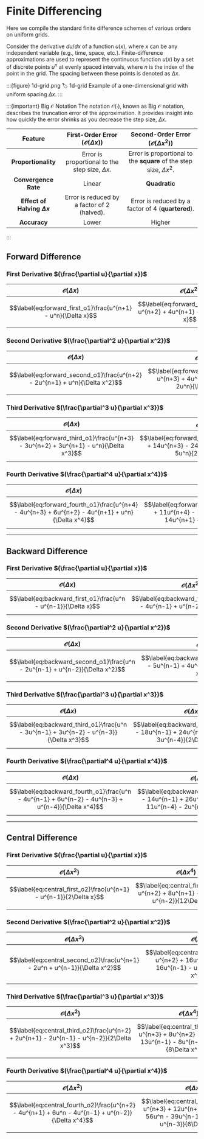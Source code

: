 # Finite Differencing

Here we compile the standard finite difference schemes of various orders on uniform grids.

Consider the derivative $du/dx$ of a function $u(x)$, where $x$ can be any independent variable (e.g., time, space, etc.). Finite-difference approximations are used to represent the continuous function $u(x)$ by a set of discrete points $u^n$ at evenly spaced intervals, where $n$ is the index of the point in the grid. The spacing between these points is denoted as $\Delta x$.

:::{figure} 1d-grid.png
:label: 1d-grid
Example of a one-dimensional grid with uniform spacing $\Delta x$.
:::

:::{important} Big $\mathcal{O}$ Notation
The notation $\mathcal{O}(\cdot)$, known as Big $\mathcal{O}$ notation, describes the truncation error of the approximation. It provides insight into how quickly the error shrinks as you decrease the step size, $\Delta x$.

| Feature | First-Order Error ($\mathcal{O}(\Delta x)$) | Second-Order Error ($\mathcal{O}(\Delta x^2)$) |
|:-----------------------------:|:-----------------------------------------------:|:--------------------------------------------------:|
| **Proportionality** | Error is proportional to the step size, $\Delta x$. | Error is proportional to the **square** of the step size, $\Delta x^2$. |
| **Convergence Rate** | Linear | **Quadratic** |
| **Effect of Halving $\Delta x$** | Error is reduced by a factor of 2 (halved). | Error is reduced by a factor of 4 (**quartered**). |
| **Accuracy** | Lower | Higher |

:::

## Forward Difference

### First Derivative $(\frac{\partial u}{\partial x})$

| $\mathcal{O}(\Delta x)$ | $\mathcal{O}(\Delta x^2)$ |
| :---: | :---: |
| $$\label{eq:forward_first_o1}\frac{u^{n+1} - u^n}{\Delta x}$$ | $$\label{eq:forward_first_o2}\frac{-u^{n+2} + 4u^{n+1} - 3u^n}{2\Delta x}$$ |

### Second Derivative $(\frac{\partial^2 u}{\partial x^2})$

| $\mathcal{O}(\Delta x)$ | $\mathcal{O}(\Delta x^2)$ |
| :---: | :---: |
| $$\label{eq:forward_second_o1}\frac{u^{n+2} - 2u^{n+1} + u^n}{\Delta x^2}$$ | $$\label{eq:forward_second_o2}\frac{-u^{n+3} + 4u^{n+2} - 5u^{n+1} + 2u^n}{\Delta x^2}$$ |

### Third Derivative $(\frac{\partial^3 u}{\partial x^3})$

| $\mathcal{O}(\Delta x)$ | $\mathcal{O}(\Delta x^2)$ |
| :---: | :---: |
| $$\label{eq:forward_third_o1}\frac{u^{n+3} - 3u^{n+2} + 3u^{n+1} - u^n}{\Delta x^3}$$ | $$\label{eq:forward_third_o2}\frac{-3u^{n+4} + 14u^{n+3} - 24u^{n+2} + 18u^{n+1} - 5u^n}{2\Delta x^3}$$ |

### Fourth Derivative $(\frac{\partial^4 u}{\partial x^4})$

| $\mathcal{O}(\Delta x)$ | $\mathcal{O}(\Delta x^2)$ |
| :---: | :---: |
| $$\label{eq:forward_fourth_o1}\frac{u^{n+4} - 4u^{n+3} + 6u^{n+2} - 4u^{n+1} + u^n}{\Delta x^4}$$ | $$\label{eq:forward_fourth_o2}\frac{-2u^{n+5} + 11u^{n+4} - 24u^{n+3} + 26u^{n+2} - 14u^{n+1} + 3u^n}{\Delta x^4}$$ |

---

## Backward Difference

### First Derivative $(\frac{\partial u}{\partial x})$

| $\mathcal{O}(\Delta x)$ | $\mathcal{O}(\Delta x^2)$ |
| :---: | :---: |
| $$\label{eq:backward_first_o1}\frac{u^n - u^{n-1}}{\Delta x}$$|$$\label{eq:backward_first_o2}\frac{3u^n - 4u^{n-1} + u^{n-2}}{2\Delta x}$$ |

### Second Derivative $(\frac{\partial^2 u}{\partial x^2})$

| $\mathcal{O}(\Delta x)$ | $\mathcal{O}(\Delta x^2)$ |
| :---: | :---: |
| $$\label{eq:backward_second_o1}\frac{u^n - 2u^{n-1} + u^{n-2}}{\Delta x^2}$$|$$\label{eq:backward_second_o2}\frac{2u^n - 5u^{n-1} + 4u^{n-2} - u^{n-3}}{\Delta x^2}$$ |

### Third Derivative $(\frac{\partial^3 u}{\partial x^3})$

| $\mathcal{O}(\Delta x)$ | $\mathcal{O}(\Delta x^2)$ |
| :---: | :---: |
| $$\label{eq:backward_third_o1}\frac{u^n - 3u^{n-1} + 3u^{n-2} - u^{n-3}}{\Delta x^3}$$|$$\label{eq:backward_third_o2}\frac{5u^n - 18u^{n-1} + 24u^{n-2} - 14u^{n-3} + 3u^{n-4}}{2\Delta x^3}$$ |

### Fourth Derivative $(\frac{\partial^4 u}{\partial x^4})$

| $\mathcal{O}(\Delta x)$ | $\mathcal{O}(\Delta x^2)$ |
| :---: | :---: |
| $$\label{eq:backward_fourth_o1}\frac{u^n - 4u^{n-1} + 6u^{n-2} - 4u^{n-3} + u^{n-4}}{\Delta x^4}$$|$$\label{eq:backward_fourth_o2}\frac{3u^n - 14u^{n-1} + 26u^{n-2} - 24u^{n-3} + 11u^{n-4} - 2u^{n-5}}{\Delta x^4}$$ |

---

## Central Difference

### First Derivative $(\frac{\partial u}{\partial x})$

| $\mathcal{O}(\Delta x^2)$ | $\mathcal{O}(\Delta x^4)$ |
| :---: | :---: |
| $$\label{eq:central_first_o2}\frac{u^{n+1} - u^{n-1}}{2\Delta x}$$|$$\label{eq:central_first_o4}\frac{-u^{n+2} + 8u^{n+1} - 8u^{n-1} + u^{n-2}}{12\Delta x}$$ |

### Second Derivative $(\frac{\partial^2 u}{\partial x^2})$

| $\mathcal{O}(\Delta x^2)$ | $\mathcal{O}(\Delta x^4)$ |
| :---: | :---: |
| $$\label{eq:central_second_o2}\frac{u^{n+1} - 2u^n + u^{n-1}}{\Delta x^2}$$|$$\label{eq:central_second_o4}\frac{-u^{n+2} + 16u^{n+1} - 30u^n + 16u^{n-1} - u^{n-2}}{12\Delta x^2}$$ |

### Third Derivative $(\frac{\partial^3 u}{\partial x^3})$

| $\mathcal{O}(\Delta x^2)$ | $\mathcal{O}(\Delta x^4)$ |
| :---: | :---: |
| $$\label{eq:central_third_o2}\frac{u^{n+2} + 2u^{n+1} - 2u^{n-1} - u^{n-2}}{2\Delta x^3}$$|$$\label{eq:central_third_o4}\frac{-u^{n+3} + 8u^{n+2} - 13u^{n+1} + 13u^{n-1} - 8u^{n-2} + u^{n-3}}{8\Delta x^3}$$ |

### Fourth Derivative $(\frac{\partial^4 u}{\partial x^4})$

| $\mathcal{O}(\Delta x^2)$ | $\mathcal{O}(\Delta x^4)$ |
| :---: | :---: |
| $$\label{eq:central_fourth_o2}\frac{u^{n+2} - 4u^{n+1} + 6u^n - 4u^{n-1} + u^{n-2}}{\Delta x^4}$$|$$\label{eq:central_fourth_o4}\frac{-u^{n+3} + 12u^{n+2} - 39u^{n+1} + 56u^n - 39u^{n-1} + 12u^{n-2} - u^{n-3}}{6\Delta x^4}$$ |
